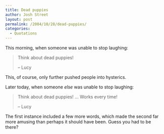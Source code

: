 ```yaml
---
title: Dead puppies
author: Josh Street
layout: post
permalink: /2004/10/28/dead-puppies/
categories:
  - Quotations
---
```

This morning, when someone was unable to stop laughing:

> Think about dead puppies!
> 
> &#8211; Lucy

<!--more-->This, of course, only further pushed people into hysterics.

Later today, when someone *else* was unable to stop laughing:

> Think about dead puppies! &#8230; Works every time!
> 
> &#8211; Lucy

The first instance included a few more words, which made the second far more amusing than perhaps it should have been. Guess you had to be there?